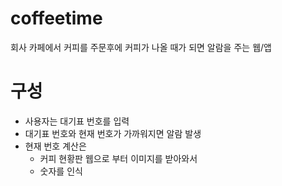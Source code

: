 # coffeetime
회사 카페에서 커피를 주문후에 커피가 나올 때가 되면 알람을 주는 웹/앱

# 구성
- 사용자는 대기표 번호를 입력
- 대기표 번호와 현재 번호가 가까워지면 알람 발생
- 현재 번호 계산은
  -   커피 현황판 웹으로 부터 이미지를 받아와서
  - 숫자를 인식   
